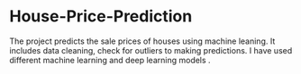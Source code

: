 # House-Price-Prediction
The project predicts the sale prices of houses using machine leaning. It includes data cleaning, check for outliers to making predictions. I have used different machine learning and deep learning models .
